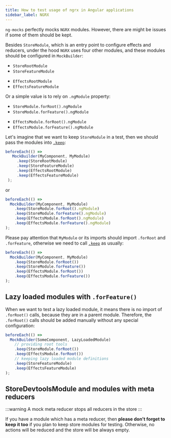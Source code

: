 ```yaml
---
title: How to test usage of ngrx in Angular applications
sidebar_label: NGRX
---
```


`ng-mocks` perfectly mocks `NGRX` modules. However, there are might be issues if some of them should be kept.

Besides `StoreModule`, which is an entry point to configure effects and reducers,
under the hood `NGRX` uses four other modules, and these modules should be configured in `MockBuilder`:

- `StoreRootModule`
- `StoreFeatureModule`
* `EffectsRootModule`
* `EffectsFeatureModule`

Or a simple value is to rely on `.ngModule` property: 

- `StoreModule.forRoot().ngModule`
- `StoreModule.forFeature().ngModule`
* `EffectsModule.forRoot().ngModule`
* `EffectsModule.forFeature().ngModule`

Let's imagine that we want to keep `StoreModule` in a test,
then we should pass the modules into [`.keep`](../../api/MockBuilder.md#keep):

```ts
beforeEach(() =>
   MockBuilder(MyComponent, MyModule)
     .keep(StoreRootModule)
     .keep(StoreFeatureModule)
     .keep(EffectsRootModule)
     .keep(EffectsFeatureModule)
 );
```

or

```ts
beforeEach(() =>
  MockBuilder(MyComponent, MyModule)
    .keep(StoreModule.forRoot().ngModule)
    .keep(StoreModule.forFeature().ngModule)
    .keep(EffectsModule.forRoot().ngModule)
    .keep(EffectsModule.forFeature().ngModule)
);
```

Please pay attention that `MyModule` or its imports should import `.forRoot` and `.forFeature`,
otherwise we need to call [`.keep`](../../api/MockBuilder.md#keep) as usually:

```ts
beforeEach(() =>
  MockBuilder(MyComponent, MyModule)
    .keep(StoreModule.forRoot())
    .keep(StoreModule.forFeature())
    .keep(EffectsModule.forRoot())
    .keep(EffectsModule.forFeature())
);
```

## Lazy loaded modules with `.forFeature()`

When we want to test a lazy loaded module, it means there is no import of `.forRoot()` calls,
because they are in a parent module.
Therefore, the `.forRoot()` calls should be added manually without any special configuration:

```ts
beforeEach(() =>
  MockBuilder(SomeComponent, LazyLoadedModule)
    // providing root tools
    .keep(StoreModule.forRoot())
    .keep(EffectsModule.forRoot())
    // keeping lazy loaded module definitions
    .keep(StoreFeatureModule)
    .keep(EffectsFeatureModule)
);
```

## StoreDevtoolsModule and modules with meta reducers

:::warning
A mock meta reducer stops all reducers in the store
:::

If you have a module which has a meta reducer,
then **please don't forget to keep it too** if you plan to keep store modules for testing.
Otherwise, no actions will be reduced and the store will be always empty.

